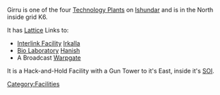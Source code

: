 Girru is one of the four [Technology
Plants](Technology_Plant "wikilink") on [Ishundar](Ishundar "wikilink")
and is in the North inside grid K6.

It has [Lattice](Lattice "wikilink") Links to:

-   [Interlink Facility](Interlink_Facility "wikilink")
    [Irkalla](Irkalla "wikilink")
-   [Bio Laboratory](Bio_Laboratory "wikilink")
    [Hanish](Hanish "wikilink")
-   A Broadcast [Warpgate](Warpgate "wikilink")

It is a Hack-and-Hold Facility with a Gun Tower to it's East, inside
it's [SOI](SOI "wikilink").

[Category:Facilities](Category:Facilities "wikilink")